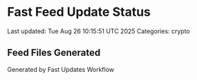 # Fast Feed Update Status
Last updated: Tue Aug 26 10:15:51 UTC 2025
Categories: crypto

## Feed Files Generated

Generated by Fast Updates Workflow
